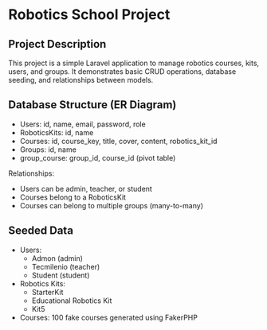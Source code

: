 # Robotics School Project

## Project Description
This project is a simple Laravel application to manage robotics courses, kits, users, and groups. 
It demonstrates basic CRUD operations, database seeding, and relationships between models.

## Database Structure (ER Diagram)
- Users: id, name, email, password, role
- RoboticsKits: id, name
- Courses: id, course_key, title, cover, content, robotics_kit_id
- Groups: id, name
- group_course: group_id, course_id (pivot table)

Relationships:
- Users can be admin, teacher, or student
- Courses belong to a RoboticsKit
- Courses can belong to multiple groups (many-to-many)

## Seeded Data
- Users:
  - Admon (admin)
  - Tecmilenio (teacher)
  - Student (student)
- Robotics Kits:
  - StarterKit
  - Educational Robotics Kit
  - Kit5
- Courses: 100 fake courses generated using FakerPHP